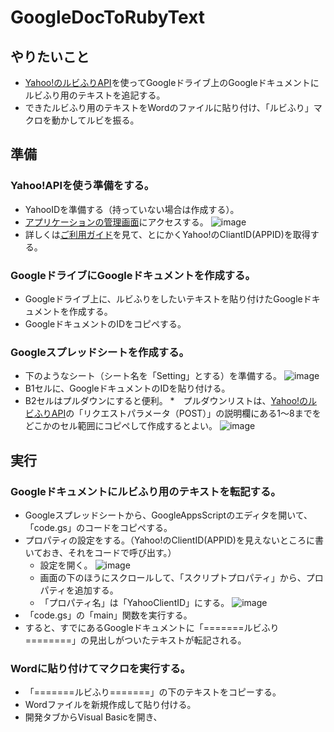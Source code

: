 # GoogleDocToRubyText

## やりたいこと
* [Yahoo!のルビふりAPI](https://developer.yahoo.co.jp/webapi/jlp/furigana/v2/furigana.html)を使ってGoogleドライブ上のGoogleドキュメントにルビふり用のテキストを追記する。
* できたルビふり用のテキストをWordのファイルに貼り付け、「ルビふり」マクロを動かしてルビを振る。

## 準備
### Yahoo!APIを使う準備をする。
* YahooIDを準備する（持っていない場合は作成する）。
* [アプリケーションの管理画面](https://e.developer.yahoo.co.jp/dashboard/)にアクセスする。
![image](https://github.com/user-attachments/assets/d4f899a2-1b3a-48e6-9625-1b0fac2f718d)
* 詳しくは[ご利用ガイド](https://developer.yahoo.co.jp/start/)を見て、とにかくYahoo!のCliantID(APPID)を取得する。

### GoogleドライブにGoogleドキュメントを作成する。
* Googleドライブ上に、ルビふりをしたいテキストを貼り付けたGoogleドキュメントを作成する。
* GoogleドキュメントのIDをコピペする。

### Googleスプレッドシートを作成する。
* 下のようなシート（シート名を「Setting」とする）を準備する。
![image](https://github.com/user-attachments/assets/02fb1f23-05a7-44a5-a8f2-96d7b610990e)
* B1セルに、GoogleドキュメントのIDを貼り付ける。
* B2セルはプルダウンにすると便利。
  *　プルダウンリストは、[Yahoo!のルビふりAPI](https://developer.yahoo.co.jp/webapi/jlp/furigana/v2/furigana.html)の「リクエストパラメータ（POST）」の説明欄にある1～8までをどこかのセル範囲にコピペして作成するとよい。
  ![image](https://github.com/user-attachments/assets/c94d13fd-ffaf-4d13-ad3c-605ead173083)

## 実行
### Googleドキュメントにルビふり用のテキストを転記する。
* Googleスプレッドシートから、GoogleAppsScriptのエディタを開いて、「code.gs」のコードをコピペする。
* プロパティの設定をする。（Yahoo!のClientID(APPID)を見えないところに書いておき、それをコードで呼び出す。）
  * 設定を開く。 
![image](https://github.com/user-attachments/assets/de260aee-95c8-4ad0-bf63-e98b1a197905)
  * 画面の下のほうにスクロールして、「スクリプトプロパティ」から、プロパティを追加する。
  * 「プロパティ名」は「YahooClientID」にする。
    ![image](https://github.com/user-attachments/assets/672b9a4c-dce6-44b1-a140-53a0a7b25bff)
* 「code.gs」の「main」関数を実行する。
* すると、すでにあるGoogleドキュメントに「=======ルビふり========」の見出しがついたテキストが転記される。

### Wordに貼り付けてマクロを実行する。
* 「=======ルビふり=======」の下のテキストをコピーする。
* Wordファイルを新規作成して貼り付ける。
* 開発タブからVisual Basicを開き、

  

